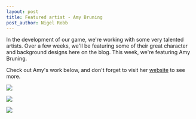 ```yaml
---
layout: post
title: Featured artist - Amy Bruning
post_author: Nigel Robb
---
```

In the development of our game, we're working with some very talented artists. Over a few weeks, we'll be featuring some of their great character and background designs here on the blog. This week, we're featuring Amy Bruning.

Check out Amy's work below, and don't forget to visit her [website](http://amybruninganimation.weebly.com/) to see more.

![]({{site.url}}/images/concept-art/amy-bruning/robots.jpg)

![]({{site.url}}/images/concept-art/amy-bruning/shapes.jpg)

![]({{site.url}}/images/concept-art/amy-bruning/shrooms.jpg)
